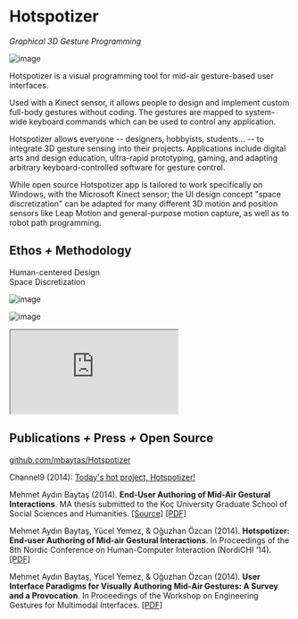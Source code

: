 # Hotspotizer

*Graphical 3D Gesture Programming*

![image](https://user-images.githubusercontent.com/1661078/136369278-9845ad86-bf6d-4120-bb7e-a8e77a7dd6ff.png)

Hotspotizer is a visual programming tool for mid-air gesture-based user interfaces.

Used with a Kinect sensor, it allows people to design and implement custom full-body gestures without coding. The gestures are mapped to system-wide keyboard commands which can be used to control any application.

Hotspotizer allows everyone -- designers, hobbyists, students... -- to integrate 3D gesture sensing into their projects. Applications include digital arts and design education, ultra-rapid prototyping, gaming, and adapting arbitrary keyboard-controlled software for gesture control.

While open source Hotspotizer app is tailored to work specifically on Windows, with the Microsoft Kinect sensor; the UI design concept "space discretization" can be adapted for many different 3D motion and position sensors like Leap Motion and general-purpose motion capture, as well as to robot path programming.

## Ethos *+* Methodology

Human-centered Design  
Space Discretization

![image](https://user-images.githubusercontent.com/1661078/136351412-6012d44c-791f-4ac2-b96a-9460d276e8e6.png)

![image](https://user-images.githubusercontent.com/1661078/136351539-9e3ca8f8-0791-4367-aee2-ed497bdac8f8.png)

<div class="ratio ratio-16x9">
<iframe src="https://www.youtube.com/embed/zY2DqQbQCxw" allowfullscreen></iframe>
</div>

## Publications *+* Press *+* Open Source

[github.com/mbaytas/Hotspotizer](https://github.com/mbaytas/Hotspotizer)

Channel9 (2014): [Today's hot project, Hotspotizer!](https://channel9.msdn.com/coding4fun/kinect/Todays-hot-project-Hotspotizer)

Mehmet Aydın Baytaş (2014). **End-User Authoring of Mid-Air Gestural Interactions**. MA thesis submitted to the Koç University Graduate School of Social Sciences and Humanities. [\[Source\]](https://github.com/mbaytas/ma-thesis) [\[PDF\]](https://github.com/mbaytas/ma-thesis/releases/download/v1.0/thesis.pdf)

Mehmet Aydın Baytaş, Yücel Yemez, & Oğuzhan Özcan (2014). **Hotspotizer: End-user Authoring of Mid-air Gestural Interactions**. In Proceedings of the 8th Nordic Conference on Human-Computer Interaction (NordiCHI ‘14). [\[PDF\]](../pub/2014_NordiCHI_Hotspotizer.pdf)

Mehmet Aydın Baytaş, Yücel Yemez, & Oğuzhan Özcan (2014). **User Interface Paradigms for Visually Authoring Mid-Air Gestures: A Survey and a Provocation**. In Proceedings of the Workshop on Engineering Gestures for Multimodal Interfaces. [\[PDF\]](../pub/2014_EGMI_Authoring.pdf)
